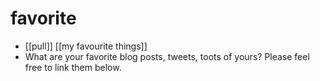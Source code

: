 # favorite

- [[pull]] [[my favourite things]]
- What are your favorite blog posts, tweets, toots of yours? Please feel free to link them below.

